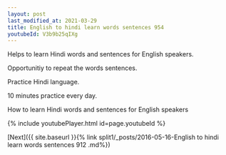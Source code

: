 ```yaml
---
layout: post
last_modified_at: 2021-03-29
title: English to hindi learn words sentences 954 
youtubeId: V3b9b25qIXg
---
```

 
 
Helps to learn Hindi words and sentences for English speakers.

Opportunitiy to repeat the words sentences. 

Practice Hindi language. 
 
10 minutes practice every day. 
 
How to learn Hindi words and sentences for English speakers 
 
{% include youtubePlayer.html id=page.youtubeId %}
 
 
[Next]({{ site.baseurl }}{% link  split1/_posts/2016-05-16-English to hindi learn words sentences 912 .md%})
 
